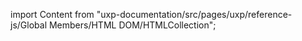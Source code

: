 
import Content from "uxp-documentation/src/pages/uxp/reference-js/Global Members/HTML DOM/HTMLCollection";

<Content query="product=photoshop"/>
